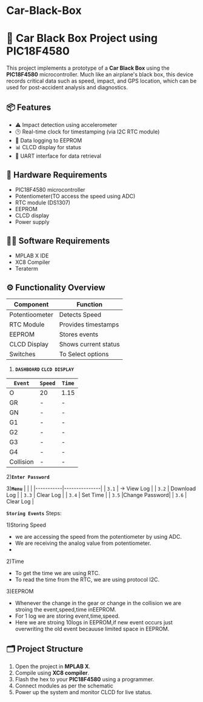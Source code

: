 # Car-Black-Box
# 🚗 Car Black Box Project using PIC18F4580

This project implements a prototype of a **Car Black Box** using the **PIC18F4580** microcontroller. Much like an airplane's black box, this device records critical data such as speed, impact, and GPS location, which can be used for post-accident analysis and diagnostics.

## 📦 Features

- ⚠️ Impact detection using accelerometer
- 🕒 Real-time clock for timestamping (via I2C RTC module)
- 💾 Data logging to EEPROM
- 📊 CLCD display for status
- 🔌 UART interface for data retrieval

## 🧰 Hardware Requirements

- PIC18F4580 microcontroller
- Potentiometer(TO access the speed using ADC)
- RTC module (DS1307) 
- EEPROM
- CLCD display
- Power supply

## 🧑‍💻 Software Requirements

- MPLAB X IDE
- XC8 Compiler
- Teraterm

## ⚙️ Functionality Overview

| Component      | Function                          |
|----------------|-----------------------------------|     
| Potentioometer | Detects Speed                     |
| RTC Module     | Provides timestamps               |
| EEPROM         | Stores events                     |
| CLCD Display   | Shows current status              |
| Switches       | To Select options                 |

1) **```DASHBOARD```**
**```CLCD DISPLAY```**

|```Event```| ```Speed```| ```Time```|
|-----------|------------|-----------|
|   O       |    20      |  1.15     |
|   GR      |     -      |    -      |
|   GN      |     -      |    -      |
|   G1      |     -      |    -      |
|   G2      |     -      |    -      |
|   G3      |     -      |    -      |
|   G4      |     -      |    -      |
| Collision |     -      |    -      |

2)**```Enter Password```**

3)**```Menu```**
 |           |               |
 |-----------|---------------|
 | ```3.1``` | -> View Log   |
 | ```3.2``` | Download Log  |
 | ```3.3``` | Clear Log     |
 | ```3.4``` |  Set Time     |
 | ```3.5``` |Change Password|
 | ```3.6``` |  Clear Log    |
  
**```Storing Events```**
Steps:

1)Storing Speed
* we are accessing the speed from the potentiometer by using ADC.
* We are receiving the analog value from potentiometer.
* 
2)Time
* To get the time we are using RTC.
* To read the time from the RTC, we are using protocol I2C.

3)EEPROM
* Whenever the change in the gear or change in the collision we are stroing the event,speed,time inEEPROM.
* For 1 log we are storing event,time,speed.
* Here we are stroing 10logs in EEPROM,if new event occurs just overwriting the old event becauuse limited space in EEPROM.

  
## 🗂️ Project Structure
1. Open the project in **MPLAB X**.
2. Compile using **XC8 compiler**.
3. Flash the hex to your **PIC18F4580** using a programmer.
4. Connect modules as per the schematic
5. Power up the system and monitor CLCD for live status.

